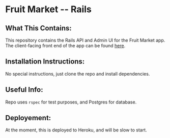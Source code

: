 # Fruit Market -- Rails

## What This Contains:

This repository contains the Rails API and Admin UI for the Fruit Market app. The client-facing front end of the app can be found [here]().

## Installation Instructions:

No special instructions, just clone the repo and install dependencies.

## Useful Info:

Repo uses `rspec` for test purposes, and Postgres for database.

## Deployement:

At the moment, this is deployed to Heroku, and will be slow to start.
